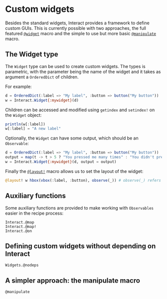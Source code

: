# Custom widgets

Besides the standard widgets, Interact provides a framework to define custom GUIs. This is currently possible with two approaches, the full featured [`@widget`](@ref) macro and the simple to use but more basic [`@manipulate`](@ref) macro.

## The Widget type

The `Widget` type can be used to create custom widgets. The types is parametric, with the parameter being the name of the widget and it takes as argument a `OrderedDict` of children.

For example:

```julia
d = OrderedDict(:label => "My label", :button => button("My button"))
w = Interact.Widget{:mywidget}(d)
```

Children can be accessed and modified using `getindex` and `setindex!` on the `Widget` object:

```julia
println(w[:label])
w[:label] = "A new label"
```

Optionally, the `Widget` can have some output, which should be an `Observable`:

```julia
d = OrderedDict(:label => "My label", :button => button("My button"))
output = map(t -> t > 5 ? "You pressed me many times" : "You didn't press me enough", d[:button])
w = Interact.Widget{:mywidget}(d, output = output)
```

Finally the [`@layout!`](@ref) macro allows us to set the layout of the widget:

```julia
@layout! w hbox(vbox(:label, :button), observe(_)) # observe(_) refers to the output of the widget
```

## Auxiliary functions

Some auxiliary functions are provided to make working with `Observables` easier in the recipe process:

```@docs
Interact.@map
Interact.@map!
Interact.@on
```

## Defining custom widgets without depending on Interact

```@docs
Widgets.@nodeps
```

## A simpler approach: the manipulate macro

```@docs
@manipulate
```

